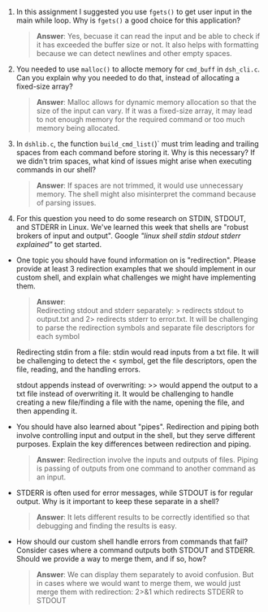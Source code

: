 1. In this assignment I suggested you use `fgets()` to get user input in the main while loop. Why is `fgets()` a good choice for this application?

    > **Answer**:  Yes, becuase it can read the input and be able to check if it has exceeded the buffer size or not. It also helps with formatting because we can detect newlines and other empty spaces.

2. You needed to use `malloc()` to allocte memory for `cmd_buff` in `dsh_cli.c`. Can you explain why you needed to do that, instead of allocating a fixed-size array?

    > **Answer**: Malloc allows for dynamic memory allocation so that the size of the input can vary. If it was a fixed-size array, it may lead to not enough memory for the required command or too much memory being allocated.


3. In `dshlib.c`, the function `build_cmd_list(`)` must trim leading and trailing spaces from each command before storing it. Why is this necessary? If we didn't trim spaces, what kind of issues might arise when executing commands in our shell?

    > **Answer**: If spaces are not trimmed, it would use unnecessary memory. The shell might also misinterpret the command because of parsing issues.

4. For this question you need to do some research on STDIN, STDOUT, and STDERR in Linux. We've learned this week that shells are "robust brokers of input and output". Google _"linux shell stdin stdout stderr explained"_ to get started.

- One topic you should have found information on is "redirection". Please provide at least 3 redirection examples that we should implement in our custom shell, and explain what challenges we might have implementing them.

    > **Answer**:  
    Redirecting stdout and stderr separately: > redirects stdout to output.txt and 2> redirects stderr to error.txt. It will be challenging to parse the redirection symbols and separate file descriptors for each symbol

    Redirecting stdin from a file: stdin would read inputs from a txt file. It will be challenging to detect the < symbol, get the file descriptors, open the file, reading, and the handling errors.

    stdout appends instead of overwriting: >> would append the output to a txt file instead of overwriting it. It would be challenging to handle creating a new file/finding a file with the name, opening the file, and then appending it. 



- You should have also learned about "pipes". Redirection and piping both involve controlling input and output in the shell, but they serve different purposes. Explain the key differences between redirection and piping.

    > **Answer**:  Redirection involve the inputs and outputs of files. Piping is passing of outputs from one command to another command as an input.

- STDERR is often used for error messages, while STDOUT is for regular output. Why is it important to keep these separate in a shell?

    > **Answer**:  It lets different results to be correctly identified so that debugging and finding the results is easy.

- How should our custom shell handle errors from commands that fail? Consider cases where a command outputs both STDOUT and STDERR. Should we provide a way to merge them, and if so, how?

    > **Answer**:  We can display them separately to avoid confusion. But in cases where we would want to merge them, we would just merge them with redirection: 2>&1 which redirects STDERR to STDOUT